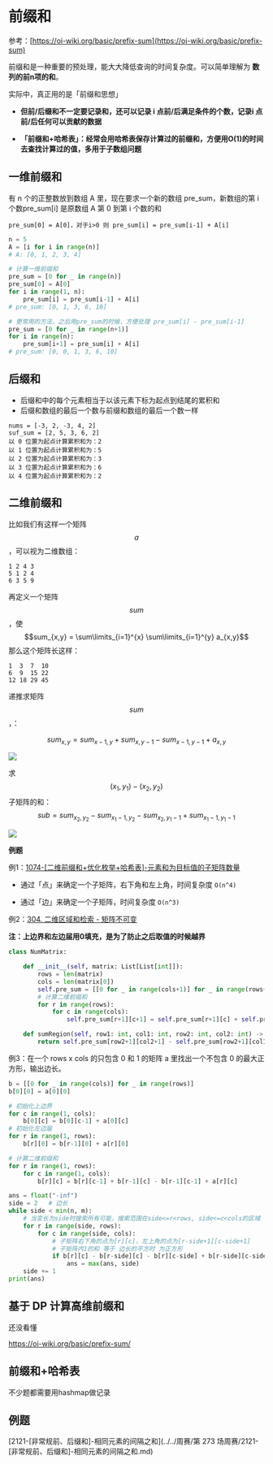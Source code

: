 # 前缀和

参考：[https://oi-wiki.org/basic/prefix-sum](https://oi-wiki.org/basic/prefix-sum)

前缀和是一种重要的预处理，能大大降低查询的时间复杂度。可以简单理解为 **数列的前n项的和**。

实际中，真正用的是「前缀和思想」

- **但前/后缀和不一定要记录和，还可以记录 i 点前/后满足条件的个数，记录i 点前/后任何可以贡献的数据**

- **「前缀和+哈希表」：经常会用哈希表保存计算过的前缀和，方便用O(1)的时间去查找计算过的值，多用于子数组问题**

## 一维前缀和

有 n 个的正整数放到数组 A 里，现在要求一个新的数组 pre_sum，新数组的第 i 个数pre_sum[i] 是原数组 A 第 0 到第 i 个数的和

```
pre_sum[0] = A[0]，对于i>0 则 pre_sum[i] = pre_sum[i-1] + A[i]
```

```python
n = 5
A = [i for i in range(n)]
# A: [0, 1, 2, 3, 4]

# 计算一维前缀和
pre_sum = [0 for _ in range(n)]
pre_sum[0] = A[0]
for i in range(1, n):
    pre_sum[i] = pre_sum[i-1] + A[i]
# pre_sum: [0, 1, 3, 6, 10]

# 更常用的方法，之后用pre_sum的时候，方便处理 pre_sum[i] - pre_sum[i-1]
pre_sum = [0 for _ in range(n+1)]
for i in range(n):
    pre_sum[i+1] = pre_sum[i] + A[i]
# pre_sum: [0, 0, 1, 3, 6, 10]
```

## 后缀和

- 后缀和中的每个元素相当于以该元素下标为起点到结尾的累积和
- 后缀和数组的最后一个数与前缀和数组的最后一个数一样

```
nums = [-3, 2, -3, 4, 2]
suf_sum = [2, 5, 3, 6, 2]
以 0 位置为起点计算累积和为：2
以 1 位置为起点计算累积和为：5
以 2 位置为起点计算累积和为：3
以 3 位置为起点计算累积和为：6
以 4 位置为起点计算累积和为：2
```

## 二维前缀和

比如我们有这样一个矩阵 $$a$$，可以视为二维数组：

```
1 2 4 3
5 1 2 4
6 3 5 9
```

再定义一个矩阵$$sum$$，使$$sum_{x,y} = \sum\limits_{i=1}^{x} \sum\limits_{i=1}^{y} a_{x,y}$$ 那么这个矩阵长这样：

```
1  3  7  10
6  9  15 22
12 18 29 45
```

递推求矩阵$$sum$$，：

$$
sum_{x,y} = sum_{x-1,y} + sum_{x,y-1} - sum_{x-1,y-1} + a_{x,y}
$$

![](./doc/前缀和矩阵.png)

求$$(x_1,y_1)-(x_2,y_2)$$子矩阵的和：
$$
sub = sum_{x_2,y_2} - sum_{x_1-1,y_2} - sum_{x_2,y_1-1} + sum_{x_1-1,y_1-1}
$$

![](./doc/子矩阵.png)

**例题**

例1：[1074-[二维前缀和+优化枚举+哈希表]-元素和为目标值的子矩阵数量](./例题/1074-[二维前缀和+优化枚举+哈希表]-元素和为目标值的子矩阵数量.md)

- 通过「点」来确定一个子矩阵，右下角和左上角，时间复杂度 `O(n^4)`

- 通过「边」来确定一个子矩阵，时间复杂度 `O(n^3)`



例2：[304. 二维区域和检索 - 矩阵不可变](https://leetcode-cn.com/problems/range-sum-query-2d-immutable/)

**注：上边界和左边届用0填充，是为了防止之后取值的时候越界**

```python
class NumMatrix:

    def __init__(self, matrix: List[List[int]]):
        rows = len(matrix)
        cols = len(matrix[0])
        self.pre_sum = [[0 for _ in range(cols+1)] for _ in range(rows+1)]
        # 计算二维前缀和
        for r in range(rows):
            for c in range(cols):
                self.pre_sum[r+1][c+1] = self.pre_sum[r+1][c] + self.pre_sum[r][c+1] - self.pre_sum[r][c] + matrix[r][c]

    def sumRegion(self, row1: int, col1: int, row2: int, col2: int) -> int:
        return self.pre_sum[row2+1][col2+1] - self.pre_sum[row2+1][col1] - self.pre_sum[row1][col2+1] + self.pre_sum[row1][col1]
```



例3：在一个 rows x cols 的只包含 0 和 1 的矩阵 a 里找出一个不包含 0 的最大正方形，输出边长。

```python
b = [[0 for _ in range(cols)] for _ in range(rows)]
b[0][0] = a[0][0]

# 初始化上边界
for c in range(1, cols):
    b[0][c] = b[0][c-1] + a[0][c]
# 初始化左边届
for r in range(1, rows):
    b[r][0] = b[r-1][0] + a[r][0]

# 计算二维前缀和
for r in range(1, rows):
    for c in range(1, cols):
        b[r][c] = b[r][c-1] + b[r-1][c] - b[r-1][c-1] + a[r][c]

ans = float("-inf")
side = 2   # 边长
while side < min(n, m):
    # 当变长为side时搜索所有可能，搜索范围在side<=r<rows, side<=c<cols的区域
    for r in range(side, rows):
        for c in range(side, cols):
            # 子矩阵右下角的点为[r][c]，左上角的点为[r-side+1][c-side+1]
            # 子矩阵内1的和 等于 边长的平方时 为正方形
            if b[r][c] - b[r-side][c] - b[r][c-side] + b[r-side][c-side] == side*side:
                ans = max(ans, side)
    side += 1
print(ans)
```

## 基于 DP 计算高维前缀和

还没看懂

https://oi-wiki.org/basic/prefix-sum/

## 前缀和+哈希表

不少题都需要用hashmap做记录

## 例题

[2121-[非常规前、后缀和]-相同元素的间隔之和](../../周赛/第 273 场周赛/2121-[非常规前、后缀和]-相同元素的间隔之和.md)


